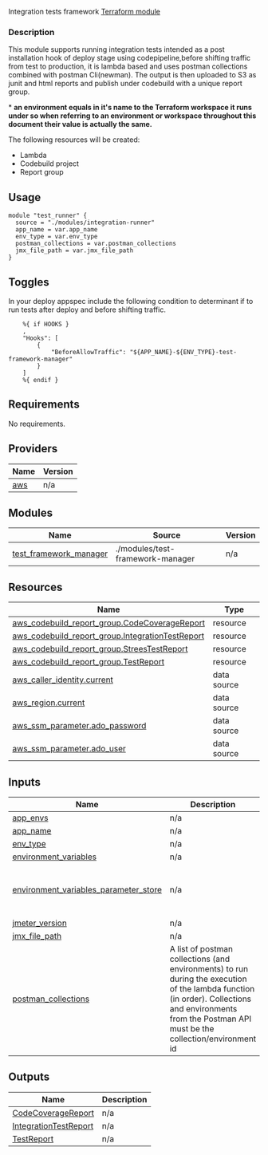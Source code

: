 <!-- BEGIN_TF_DOCS -->
Integration tests framework [Terraform module](https://registry.terraform.io/modules/toluna-terraform/codepipline-test-framework/aws/latest)

### Description
This module supports running integration tests intended as a post installation hook of deploy stage using codepipeline,before shifting traffic from test to production, it is lambda based and uses postman collections combined with postman Cli(newman).
The output is then uploaded to S3 as junit and html reports and publish under codebuild with a unique report group.

\* **an environment equals in it's name to the Terraform workspace it runs under so when referring to an environment or workspace throughout this document their value is actually the same.**



The following resources will be created:
- Lambda
- Codebuild project
- Report group


## Usage
```hcl
module "test_runner" {
  source = "./modules/integration-runner"
  app_name = var.app_name
  env_type = var.env_type
  postman_collections = var.postman_collections
  jmx_file_path = var.jmx_file_path
}
```

## Toggles
In your deploy appspec include the following condition to determinant if to run tests after deploy and before shifting traffic. 
```
    %{ if HOOKS }
    ,
    "Hooks": [
		{
			"BeforeAllowTraffic": "${APP_NAME}-${ENV_TYPE}-test-framework-manager"
		}
	]
    %{ endif }
```

## Requirements

No requirements.

## Providers

| Name | Version |
|------|---------|
| <a name="provider_aws"></a> [aws](#provider\_aws) | n/a |

## Modules

| Name | Source | Version |
|------|--------|---------|
| <a name="module_test_framework_manager"></a> [test\_framework\_manager](#module\_test\_framework\_manager) | ./modules/test-framework-manager | n/a |

## Resources

| Name | Type |
|------|------|
| [aws_codebuild_report_group.CodeCoverageReport](https://registry.terraform.io/providers/hashicorp/aws/latest/docs/resources/codebuild_report_group) | resource |
| [aws_codebuild_report_group.IntegrationTestReport](https://registry.terraform.io/providers/hashicorp/aws/latest/docs/resources/codebuild_report_group) | resource |
| [aws_codebuild_report_group.StreesTestReport](https://registry.terraform.io/providers/hashicorp/aws/latest/docs/resources/codebuild_report_group) | resource |
| [aws_codebuild_report_group.TestReport](https://registry.terraform.io/providers/hashicorp/aws/latest/docs/resources/codebuild_report_group) | resource |
| [aws_caller_identity.current](https://registry.terraform.io/providers/hashicorp/aws/latest/docs/data-sources/caller_identity) | data source |
| [aws_region.current](https://registry.terraform.io/providers/hashicorp/aws/latest/docs/data-sources/region) | data source |
| [aws_ssm_parameter.ado_password](https://registry.terraform.io/providers/hashicorp/aws/latest/docs/data-sources/ssm_parameter) | data source |
| [aws_ssm_parameter.ado_user](https://registry.terraform.io/providers/hashicorp/aws/latest/docs/data-sources/ssm_parameter) | data source |

## Inputs

| Name | Description | Type | Default | Required |
|------|-------------|------|---------|:--------:|
| <a name="input_app_envs"></a> [app\_envs](#input\_app\_envs) | n/a | `any` | n/a | yes |
| <a name="input_app_name"></a> [app\_name](#input\_app\_name) | n/a | `string` | n/a | yes |
| <a name="input_env_type"></a> [env\_type](#input\_env\_type) | n/a | `string` | n/a | yes |
| <a name="input_environment_variables"></a> [environment\_variables](#input\_environment\_variables) | n/a | `map(string)` | `{}` | no |
| <a name="input_environment_variables_parameter_store"></a> [environment\_variables\_parameter\_store](#input\_environment\_variables\_parameter\_store) | n/a | `map(string)` | <pre>{<br>  "ADO_PASSWORD": "/app/ado_password",<br>  "ADO_USER": "/app/ado_user"<br>}</pre> | no |
| <a name="input_jmeter_version"></a> [jmeter\_version](#input\_jmeter\_version) | n/a | `string` | `"5.5"` | no |
| <a name="input_jmx_file_path"></a> [jmx\_file\_path](#input\_jmx\_file\_path) | n/a | `string` | `""` | no |
| <a name="input_postman_collections"></a> [postman\_collections](#input\_postman\_collections) | A list of postman collections (and environments) to run during the execution of the lambda function (in order). Collections and environments from the Postman API must be the collection/environment id | <pre>list(object({<br>    collection  = string<br>    environment = string<br>  }))</pre> | n/a | yes |

## Outputs

| Name | Description |
|------|-------------|
| <a name="output_CodeCoverageReport"></a> [CodeCoverageReport](#output\_CodeCoverageReport) | n/a |
| <a name="output_IntegrationTestReport"></a> [IntegrationTestReport](#output\_IntegrationTestReport) | n/a |
| <a name="output_TestReport"></a> [TestReport](#output\_TestReport) | n/a |
<!-- END_TF_DOCS -->